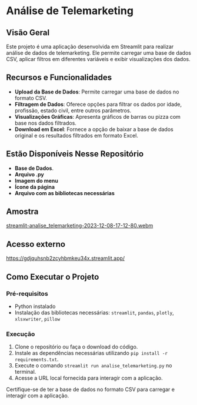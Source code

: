 # Análise de Telemarketing

## Visão Geral

Este projeto é uma aplicação desenvolvida em Streamlit para realizar análise de dados de telemarketing. Ele permite carregar uma base de dados CSV, aplicar filtros em diferentes variáveis e exibir visualizações dos dados.

## Recursos e Funcionalidades

- **Upload da Base de Dados**: Permite carregar uma base de dados no formato CSV.
- **Filtragem de Dados**: Oferece opções para filtrar os dados por idade, profissão, estado civil, entre outros parâmetros.
- **Visualizações Gráficas**: Apresenta gráficos de barras ou pizza com base nos dados filtrados.
- **Download em Excel**: Fornece a opção de baixar a base de dados original e os resultados filtrados em formato Excel.

## Estão Disponíveis Nesse Repositório

- **Base de Dados**.
- **Arquivo .py**
- **Imagem do menu**
- **Ícone da página**
- **Arquivo com as bibliotecas necessárias**

## Amostra
[streamlit-analise_telemarketing-2023-12-08-17-12-80.webm](https://github.com/AdiltonCarvalho/Analise_de_telemarketing/assets/141254502/f3bf9bba-de8e-4d2c-bec1-e3f562b5a7fb)

## Acesso externo
https://gdjquhsnb2zcyhbmkeu34x.streamlit.app/

## Como Executar o Projeto

### Pré-requisitos

- Python instalado
- Instalação das bibliotecas necessárias: `streamlit`, `pandas`, `plotly`, `xlsxwriter`, `pillow`
  
### Execução

1. Clone o repositório ou faça o download do código.
2. Instale as dependências necessárias utilizando `pip install -r requirements.txt`.
3. Execute o comando `streamlit run analise_telemarketing.py` no terminal.
4. Acesse a URL local fornecida para interagir com a aplicação.

Certifique-se de ter a base de dados no formato CSV para carregar e interagir com a aplicação.

